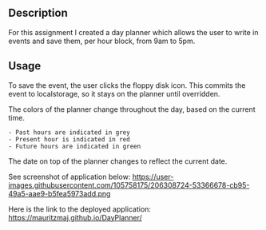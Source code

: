 ## Description

For this assignment I created a day planner which allows the user to write in events and save them, per
hour block, from 9am to 5pm.

## Usage

To save the event, the user clicks the floppy disk icon.
This commits the event to localstorage, so it stays on the planner until overridden.

The colors of the planner change throughout the day, based on the current time. 

    - Past hours are indicated in grey
    - Present hour is indicated in red
    - Future hours are indicated in green

The date on top of the planner changes to reflect the current date.

See screenshot of application below:
https://user-images.githubusercontent.com/105758175/206308724-53366678-cb95-49a5-aae9-b5fea5973add.png

Here is the link to the deployed application:
https://mauritzmaj.github.io/DayPlanner/
